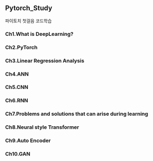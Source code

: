 ## Pytorch_Study
파이토치 첫걸음 코드학습 
### Ch1.What is DeepLearning?
### Ch2.PyTorch
### Ch3.Linear Regression Analysis
### Ch4.ANN
### Ch5.CNN
### Ch6.RNN
### Ch7.Problems and solutions that can arise during learning
### Ch8.Neural style Transformer
### Ch9.Auto Encoder
### Ch10.GAN
